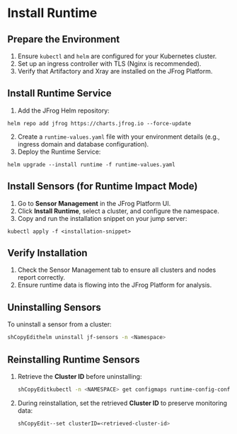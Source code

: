 # Install Runtime

## Prepare the Environment

1. Ensure `kubectl` and `helm` are configured for your Kubernetes cluster.
2. Set up an ingress controller with TLS (Nginx is recommended).
3. Verify that Artifactory and Xray are installed on the JFrog Platform.

## Install Runtime Service

1. Add the JFrog Helm repository:

```
helm repo add jfrog https://charts.jfrog.io --force-update
```

2. Create a `runtime-values.yaml` file with your environment details (e.g., ingress domain and database configuration).
3. Deploy the Runtime Service:

```
helm upgrade --install runtime -f runtime-values.yaml
```

## **Install Sensors (for Runtime Impact Mode)**

1. Go to **Sensor Management** in the JFrog Platform UI.
2. Click **Install Runtime**, select a cluster, and configure the namespace.
3. Copy and run the installation snippet on your jump server:

```
kubectl apply -f <installation-snippet>
```

## **Verify Installation**

1. Check the Sensor Management tab to ensure all clusters and nodes report correctly.
2. Ensure runtime data is flowing into the JFrog Platform for analysis.

## **Uninstalling Sensors**

To uninstall a sensor from a cluster:

```sh
shCopyEdithelm uninstall jf-sensors -n <Namespace>
```

## **Reinstalling Runtime Sensors**

1.  Retrieve the **Cluster ID** before uninstalling:

    ```sh
    shCopyEditkubectl -n <NAMESPACE> get configmaps runtime-config-configmap -o custom-columns='clusterId:data.clusterId'
    ```
2.  During reinstallation, set the retrieved **Cluster ID** to preserve monitoring data:

    ```sh
    shCopyEdit--set clusterID=<retrieved-cluster-id>
    ```
